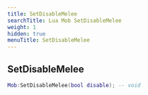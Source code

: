 ```yaml
---
title: SetDisableMelee
searchTitle: Lua Mob SetDisableMelee
weight: 1
hidden: true
menuTitle: SetDisableMelee
---
```

## SetDisableMelee
```lua
Mob:SetDisableMelee(bool disable); -- void
```